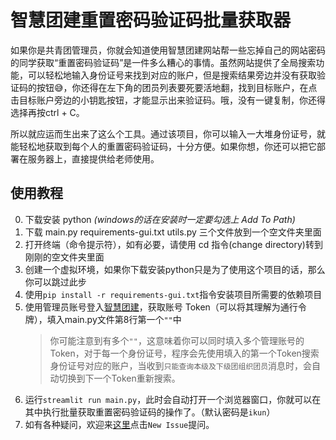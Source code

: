 # 智慧团建重置密码验证码批量获取器

如果你是共青团管理员，你就会知道使用智慧团建网站帮一些忘掉自己的网站密码的同学获取“重置密码验证码”是一件多么糟心的事情。虽然网站提供了全局搜索功能，可以轻松地输入身份证号来找到对应的账户，但是搜索结果旁边并没有获取验证码的按钮😅，你还得在左下角的团员列表要死要活地翻，找到目标账户，在点击目标账户旁边的小钥匙按钮，才能显示出来验证码。哦，没有一键复制，你还得选择再按ctrl + C。

所以就应运而生出来了这么个工具。通过该项目，你可以输入一大堆身份证号，就能轻松地获取到每个人的重置密码验证码，十分方便。如果你想，你还可以把它部署在服务器上，直接提供给老师使用。

## 使用教程

0. 下载安装 python *(windows的话在安装时一定要勾选上 Add To Path)*
1. 下载 main.py requirements-gui.txt utils.py 三个文件放到一个空文件夹里面
2. 打开终端（命令提示符），如有必要，请使用 cd 指令(change directory)转到刚刚的空文件夹里面
3. 创建一个虚拟环境，如果你下载安装python只是为了使用这个项目的话，那么你可以跳过此步
4. 使用`pip install -r requirements-gui.txt`指令安装项目所需要的依赖项目
5. 使用管理员账号登入[智慧团建](https://zhtj.youth.cn/zhtj/)，获取账号 Token（可以将其理解为通行令牌），填入main.py文件第8行第一个`""`中
   > 你可能注意到有多个`""`，这意味着你可以同时填入多个管理账号的 Token，对于每一个身份证号，程序会先使用填入的第一个Token搜索身份证号对应的账户，当收到`只能查询本级及下级团组织团员`消息时，会自动切换到下一个Token重新搜索。
7. 运行`streamlit run main.py`，此时会自动打开一个浏览器窗口，你就可以在其中执行批量获取重置密码验证码的操作了。（默认密码是`ikun`）
8. 如有各种疑问，欢迎来[这里](https://github.com/jexjws/Zhtj-IDNumber-PasswordResetVerificationCode/issues)点击`New Issue`提问。
